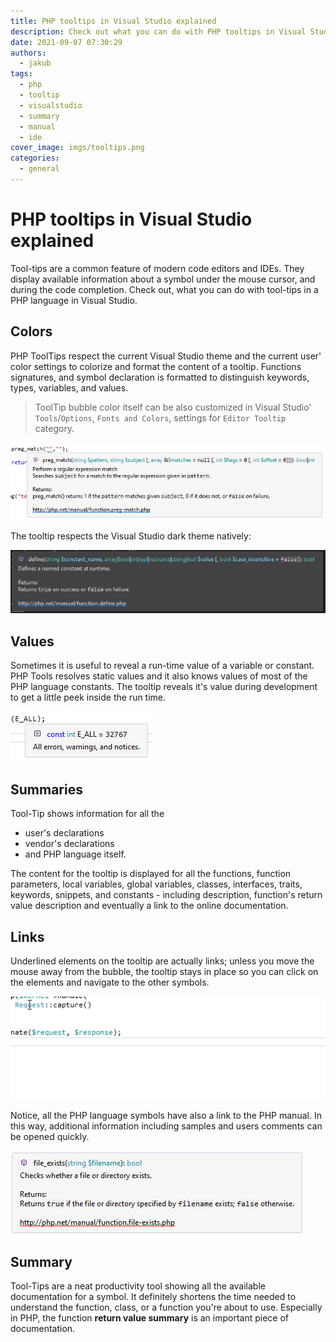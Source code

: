 ```yaml
---
title: PHP tooltips in Visual Studio explained
description: Check out what you can do with PHP tooltips in Visual Studio
date: 2021-09-07 07:30:29
authors:
  - jakub
tags:
  - php
  - tooltip
  - visualstudio
  - summary
  - manual
  - ide
cover_image: imgs/tooltips.png
categories:
  - general
---
```


# PHP tooltips in Visual Studio explained

Tool-tips are a common feature of modern code editors and IDEs. They display available information about a symbol under the mouse cursor, and during the code completion. Check out, what you can do with tool-tips in a PHP language in Visual Studio.

<!-- more -->

## Colors

PHP ToolTips respect the current Visual Studio theme and the current user' color settings to colorize and format the content of a tooltip. Functions signatures, and symbol declaration is formatted to distinguish keywords, types, variables, and values.

> ToolTip bubble color itself can be also customized in Visual Studio' `Tools`/`Options`, `Fonts and Colors`, settings for `Editor Tooltip` category.

![php color tooltips](imgs/tooltip.png)

The tooltip respects the Visual Studio dark theme natively:

![php tooltip dark](imgs/tt-dark.png)

## Values

Sometimes it is useful to reveal a run-time value of a variable or constant. PHP Tools resolves static values and it also knows values of most of the PHP language constants. The tooltip reveals it's value during development to get a little peek inside the run time.

![php const value](imgs/const-value.png)

## Summaries

Tool-Tip shows information for all the

- user's declarations
- vendor's declarations
- and PHP language itself.

The content for the tooltip is displayed for all the functions, function parameters, local variables, global variables, classes, interfaces, traits, keywords, snippets, and constants - including description, function's return value description and eventually a link to the online documentation.

## Links

Underlined elements on the tooltip are actually links; unless you move the mouse away from the bubble, the tooltip stays in place so you can click on the elements and navigate to the other symbols.

![symbol links](imgs/tooltip-clickable.gif)

Notice, all the PHP language symbols have also a link to the PHP manual. In this way, additional information including samples and users comments can be opened quickly.

![manual links](imgs/clickurl.png)

## Summary

Tool-Tips are a neat productivity tool showing all the available documentation for a symbol. It definitely shortens the time needed to understand the function, class, or a function you're about to use. Especially in PHP, the function **return value summary** is an important piece of documentation.